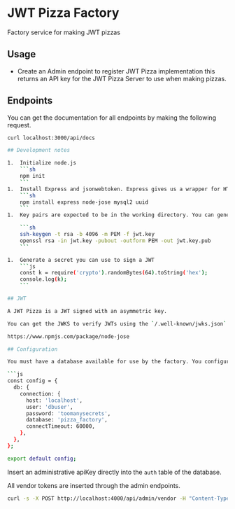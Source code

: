 # JWT Pizza Factory

Factory service for making JWT pizzas

## Usage

- Create an Admin endpoint to register JWT Pizza implementation this returns an API key for the JWT Pizza Server to use when making pizzas.

## Endpoints

You can get the documentation for all endpoints by making the following request.

````sh
curl localhost:3000/api/docs

## Development notes

1.  Initialize node.js
    ```sh
    npm init
    ```
1.  Install Express and jsonwebtoken. Express gives us a wrapper for HTTP communication. Jsonwebtoken helps us generate and validate our JWTs.
    ```sh
    npm install express node-jose mysql2 uuid
    ```
1.  Key pairs are expected to be in the working directory. You can generate the keys with the following.

    ```sh
    ssh-keygen -t rsa -b 4096 -m PEM -f jwt.key
    openssl rsa -in jwt.key -pubout -outform PEM -out jwt.key.pub
    ```

1.  Generate a secret you can use to sign a JWT
    ```js
    const k = require('crypto').randomBytes(64).toString('hex');
    console.log(k);
    ```

## JWT

A JWT Pizza is a JWT signed with an asymmetric key.

You can get the JWKS to verify JWTs using the `/.well-known/jwks.json` endpoint.

https://www.npmjs.com/package/node-jose

## Configuration

You must have a database available for use by the factory. You configure the connection to the database with a config file.

```js
const config = {
  db: {
    connection: {
      host: 'localhost',
      user: 'dbuser',
      password: 'toomanysecrets',
      database: 'pizza_factory',
      connectTimeout: 60000,
    },
  },
};

export default config;
````

Insert an administrative apiKey directly into the `auth` table of the database.

All vendor tokens are inserted through the admin endpoints.

```sh
curl -s -X POST http://localhost:4000/api/admin/vendor -H "Content-Type:application/json" -H "authorization:Bearer 111111" -d '{"vendor":{"id":"student2334", "name":"Juan Gonzales"}}' | jq '.'
```
